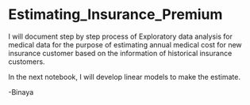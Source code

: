 # Estimating_Insurance_Premium

I will document step by step process of Exploratory data analysis for medical data for the purpose of estimating annual medical cost for new insurance customer based on the information of historical insurance customers. 

In the next notebook, I will develop linear models to make the estimate. 

-Binaya
